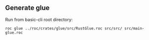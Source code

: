 
## Generate glue 

Run from basic-cli root directory:

`roc glue ../roc/crates/glue/src/RustGlue.roc src/src/ src/main-glue.roc`